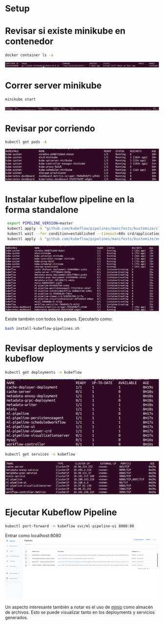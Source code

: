 # Setup


# Revisar si existe minikube en contenedor
```bash
docker container ls -a 
```
![](images/docker-minikube.png)

# Correr server minikube
```bash
minikube start 
```
![](images/docker-minikube-after-command.png)

# Revisar por corriendo
```bash
kubectl get pods -A
```
![](images/pods-before-install-pipeline.png)

# Instalar kubeflow pipeline en la forma standalone
```bash
 export PIPELINE_VERSION=master
 kubectl apply -k "github.com/kubeflow/pipelines/manifests/kustomize/cluster-scoped-resources?timeout=90s?ref=$PIPELINE_VERSION"
 kubectl wait --for condition=established --timeout=60s crd/applications.app.k8s.io
 kubectl apply -k "github.com/kubeflow/pipelines/manifests/kustomize/env/platform-agnostic-pns?timeout=90s?ref=$PIPELINE_VERSION"
```
![](images/pods-after-install-pipeline.png)

Existe también con todos los pasos. Ejecutarlo como:
```bash
bash install-kubeflow-pipelines.sh
``` 

# Revisar deployments y servicios de kubeflow
```bash
kubectl get deployments -n kubeflow
```
![](images/kubeflow-deployments.png)

```bash
kubectl get services -n kubeflow
```
![](images/kubeflow-services.png)

# Ejecutar Kubeflow Pipeline
```bash
kubectl port-forward -n kubeflow svc/ml-pipeline-ui 8080:80
```
Entrar como localhost:8080
![](images/kubeflow-ui.png)


Un aspecto interesante también a notar es el uso de [minio](https://min.io/) como almacén de archivos. Esto se puede visualizar tanto en los deployments y servicios generados.